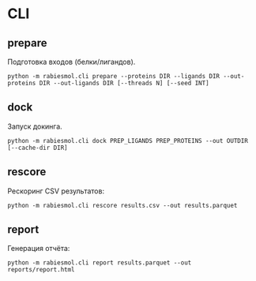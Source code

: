 # CLI

## prepare
Подготовка входов (белки/лигандов).
```
python -m rabiesmol.cli prepare --proteins DIR --ligands DIR --out-proteins DIR --out-ligands DIR [--threads N] [--seed INT]
```

## dock
Запуск докинга.
```
python -m rabiesmol.cli dock PREP_LIGANDS PREP_PROTEINS --out OUTDIR [--cache-dir DIR]
```

## rescore
Рескоринг CSV результатов:
```
python -m rabiesmol.cli rescore results.csv --out results.parquet
```

## report
Генерация отчёта:
```
python -m rabiesmol.cli report results.parquet --out reports/report.html
```

